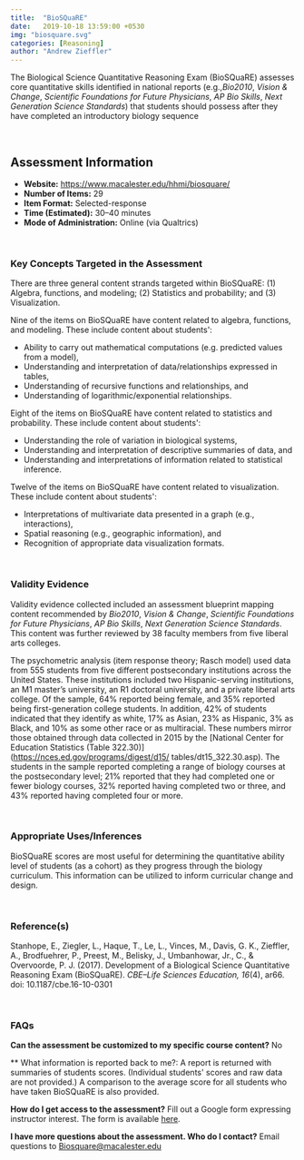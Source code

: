 ```yaml
---
title:  "BioSQuaRE"
date:   2019-10-18 13:59:00 +0530
img: "biosquare.svg"
categories: [Reasoning]
author: "Andrew Zieffler"
---
```


The Biological Science Quantitative Reasoning Exam (BioSQuaRE) assesses core quantitative skills identified in national reports (e.g.,*Bio2010*, *Vision &amp; Change*, *Scientific Foundations for Future Physicians*, *AP Bio Skills*, *Next Generation Science Standards*) that students should possess after they have completed an introductory biology sequence

<br />

## Assessment Information

- **Website:** https://www.macalester.edu/hhmi/biosquare/
- **Number of Items:** 29
- **Item Format:** Selected-response
- **Time (Estimated):** 30&ndash;40 minutes
- **Mode of Administration:** Online (via Qualtrics)

<br />

### Key Concepts Targeted in the Assessment

There are three general content strands targeted within BioSQuaRE: (1) Algebra, functions, and modeling; (2) Statistics and probability; and (3) Visualization. 

Nine of the items on BioSQuaRE have content related to algebra, functions, and modeling. These include content about students':

- Ability to carry out mathematical computations (e.g. predicted values from a model),
- Understanding and interpretation of data/relationships expressed in tables, 
- Understanding of recursive functions and relationships, and
- Understanding of logarithmic/exponential relationships.

Eight of the items on BioSQuaRE have content related to statistics and probability. These include content about students':

- Understanding the role of variation in biological systems,
- Understanding and interpretation of descriptive summaries of data, and
- Understanding and interpretations of information related to statistical inference.

Twelve of the items on BioSQuaRE have content related to visualization. These include content about students':

- Interpretations of multivariate data presented in a graph (e.g., interactions),
- Spatial reasoning (e.g., geographic information), and
- Recognition of appropriate data visualization formats.

<br />

### Validity Evidence

Validity evidence collected included an assessment blueprint mapping content recommended by *Bio2010*, *Vision &amp; Change*, *Scientific Foundations for Future Physicians*, *AP Bio Skills*, *Next Generation Science Standards*. This content was further reviewed by 38 faculty members from five liberal arts colleges.


The psychometric analysis (item response theory; Rasch model) used data from 555 students from five different postsecondary institutions across the United States. These institutions included two Hispanic-serving institutions, an M1 master’s university, an R1 doctoral university, and a private liberal arts college. Of the sample, 64% reported being female, and 35% reported being first-generation college students. In addition, 42% of students indicated that they identify as white, 17% as Asian, 23% as Hispanic, 3% as Black, and 10% as some other race or as multiracial. These numbers mirror those obtained through data collected in 2015 by the [National Center for Education Statistics (Table 322.30)](https://nces.ed.gov/programs/digest/d15/ tables/dt15_322.30.asp). The students in the sample reported completing a range of biology courses at the postsecondary level; 21% reported that they had completed one or fewer biology courses, 32% reported having completed two or three, and 43% reported having completed four or more.

<br />

### Appropriate Uses/Inferences
 
BioSQuaRE scores are most useful for determining the quantitative ability level of students (as a cohort) as they progress through the biology curriculum. This information can be utilized to inform curricular change and design.

<br />

### Reference(s)

Stanhope, E., Ziegler, L., Haque, T., Le, L., Vinces, M., Davis, G. K., Zieffler, A., Brodfuehrer, P., Preest, M., Belisky, J., Umbanhowar, Jr., C., &amp; Overvoorde, P. J. (2017). Development of a Biological Science Quantitative Reasoning Exam (BioSQuaRE). *CBE–Life Sciences Education, 16*(4), ar66. doi: 10.1187/cbe.16-10-0301

<br />

### FAQs
 
**Can the assessment be customized to my specific course content?** 
No

** What information is reported back to me?: 
A report is returned with summaries of students scores. (Individual students' scores and raw data are not provided.) A comparison to the average score for all students who have taken BioSQuaRE is also provided.

**How do I get access to the assessment?**
Fill out a Google form expressing instructor interest. The form is available [here](https://docs.google.com/forms/d/e/1FAIpQLSevIoHPbU3CQSX2Jal3QTbudNU1rvAfj_evNyK1TOkWNj0UZw/viewform).


**I have more questions about the assessment. Who do I contact?**
Email questions to [Biosquare@macalester.edu](Biosquare@macalester.edu)

